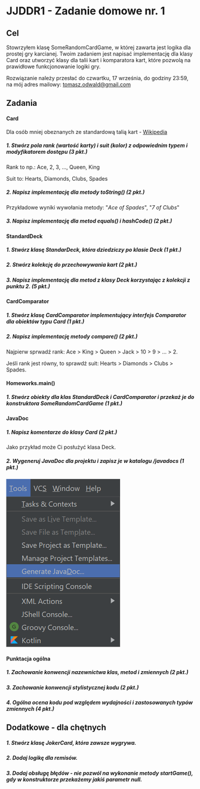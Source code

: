 # JJDDR1 - Zadanie domowe nr. 1
## Cel

Stowrzyłem klasę SomeRandomCardGame, w której zawarta jest logika dla prostej gry karcianej.
Twoim zadaniem jest napisać implementację dla klasy Card oraz utworzyć klasy dla talii kart i komparatora kart, które pozwolą na prawidłowe funkcjonowanie logiki gry.

Rozwiązanie należy przesłać do czwartku, 17 września, do godziny 23:59, na mój adres mailowy: [tomasz.odwald@gmail.com](mailto:tomasz.odwald@gmail.com?subject=Praca%20domowa%201%20-%20imie%20nazwisko)

## Zadania
#### Card
Dla osób mniej obeznanych ze standardową talią kart - [Wikipedia](https://en.wikipedia.org/wiki/Standard_52-card_deck)

##### 1. Stwórz pola rank (wartość karty) i suit (kolor) z odpowiednim typem i modyfikatorem dostępu (3 pkt.)
Rank to np.: Ace, 2, 3, ..., Queen, King

Suit to: Hearts, Diamonds, Clubs, Spades

##### 2. Napisz implementację dla metody *toString()* (2 pkt.)
Przykładowe wyniki wywołania metody: "*Ace of Spades*", "*7 of Clubs*"

##### 3. Napisz implementację dla metod *equals()* i *hashCode()* (2 pkt.)

#### StandardDeck
##### 1. Stwórz klasę *StandarDeck*, która dziedziczy po klasie *Deck* (1 pkt.)

##### 2. Stwórz kolekcję do przechowywania kart (2 pkt.)

##### 3. Napisz implementację dla metod z klasy *Deck* korzystając z kolekcji z punktu 2. (5 pkt.)

#### CardComparator
##### 1. Stwórz klasę *CardComparator* implementujący interfejs *Comparator* dla obiektów typu *Card* (1 pkt.)

##### 2. Napisz implementację metody *compare()* (2 pkt.)
Najpierw sprwadź rank: Ace > King > Queen > Jack > 10 > 9 > ... > 2.

Jeśli rank jest równy, to sprawdź suit: Hearts > Diamonds > Clubs > Spades.

#### Homeworks.main()
##### 1. Stwórz obiekty dla klas *StandardDeck* i *CardComparator* i przekaż je do konstruktora *SomeRandomCardGame* (1 pkt.)

#### JavaDoc
##### 1. Napisz komentarze do klasy Card (2 pkt.)
Jako przykład może Ci posłużyć klasa Deck.

##### 2. Wygeneruj JavaDoc dla projektu i zapisz je w katalogu */javadocs* (1 pkt.)
![Generate JavaDoc](md_res/javadocs.png)

#### Punktacja ogólna
##### 1. Zachowanie konwencji nazewnictwa klas, metod i zmiennych (2 pkt.)
##### 3. Zachowanie konwencji stylistycznej kodu (2 pkt.)
##### 4. Ogólna ocena kodu pod względem wydajności i zastosowanych typów zmiennych (4 pkt.)

## Dodatkowe - dla chętnych
##### 1. Stwórz klasę *JokerCard*, która zawsze wygrywa.
##### 2. Dodaj logikę dla remisów.
##### 3. Dodaj obsługę błędów - nie pozwól na wykonanie metody *startGame()*, gdy w konstruktorze przekażemy jakiś parametr *null*.